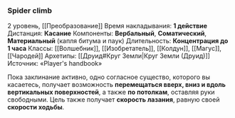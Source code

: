 ### Spider climb

2 уровень, [[Преобразование]]
Время накладывания: **1 действие**
Дистанция: **Касание**
Компоненты: **Вербальный**, **Соматический**, **Материальный** (капля битума и паук)
Длительность: **Концентрация до 1 часа**
Классы: [[Волшебник]], [[Изобретатель]], [[Колдун]], [[Магус]], [[Чародей]]
Архетипы: [[Друид#Круг Земли|Круг Земли (Друид)]]
Источник: «Player's handbook»

Пока заклинание активно, одно согласное существо, которого вы касаетесь, получает возможность **перемещаться вверх, вниз и вдоль вертикальных поверхностей**, а также **по потолкам**, оставляя руки свободными. Цель также получает **скорость лазания**, равную своей **скорости ходьбы**.